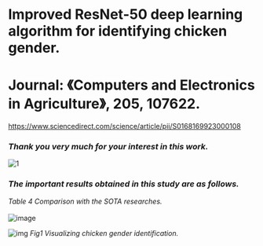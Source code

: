 # Improved ResNet-50 deep learning algorithm for identifying chicken gender. 
# Journal: 《Computers and Electronics in Agriculture》, 205, 107622.
https://www.sciencedirect.com/science/article/pii/S0168169923000108


### _Thank you very much for your interest in this work._<br>

![1](https://user-images.githubusercontent.com/90194261/223057856-bb308edb-0a96-428a-b01a-b0e9dbb8d708.png)


### _The important results obtained in this study are as follows._<br>

_Table 4 Comparison with the SOTA researches._ <br>
<br>
![image](https://user-images.githubusercontent.com/90194261/166679592-a6c1f17d-2dda-43e6-857e-ce254dc11904.png)

![img](https://user-images.githubusercontent.com/90194261/195532931-0a0476c5-2c71-4f3b-b603-19ce53bbf552.png)
_Fig1 Visualizing chicken gender identification._ <br>
